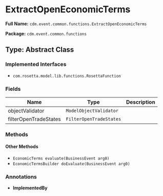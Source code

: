 # ExtractOpenEconomicTerms

**Full Name:** `cdm.event.common.functions.ExtractOpenEconomicTerms`

**Package:** `cdm.event.common.functions`

## Type: Abstract Class

### Implemented Interfaces

- `com.rosetta.model.lib.functions.RosettaFunction`

### Fields

| Name | Type | Description |
|------|------|-------------|
| objectValidator | `ModelObjectValidator` |  |
| filterOpenTradeStates | `FilterOpenTradeStates` |  |

### Methods

#### Other Methods

- `EconomicTerms evaluate(BusinessEvent arg0)`
- `EconomicTermsBuilder doEvaluate(BusinessEvent arg0)`

### Annotations

- **ImplementedBy**

